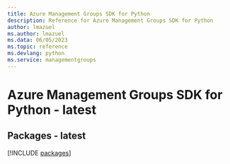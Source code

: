 ```yaml
---
title: Azure Management Groups SDK for Python
description: Reference for Azure Management Groups SDK for Python
author: lmazuel
ms.author: lmazuel
ms.data: 06/05/2023
ms.topic: reference
ms.devlang: python
ms.service: managementgroups
---
```

# Azure Management Groups SDK for Python - latest
## Packages - latest
[!INCLUDE [packages](management-groups-index.md)]